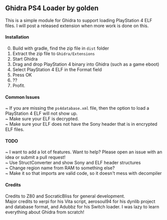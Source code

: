 ## Ghidra PS4 Loader by golden

This is a simple module for Ghidra to support loading PlayStation 4 ELF files. 
I will post a released extension when more work is done on this.

#### Installation
0. Build with gradle, find the zip file in `dist` folder
1. Extract the zip file to `Ghidra/Extensions`
2. Start Ghidra
3. Drag and drop PlayStation 4 binary into Ghidra (such as a game eboot)
4. Select PlayStation 4 ELF in the Format field
5. Press OK
6. ??
7. Profit.

#### Common Issues
~ If you are missing the `ps4database.xml` file, then the option to load a PlayStation 4 ELF will not show up.  
~ Make sure your ELF is decrypted.  
~ Make sure your ELF does not have the Sony header that is in encrypted ELF files.  

#### TODO
~ I want to add a lot of features. Want to help? Please open an issue with an idea or submit a pull request!  
~ Use StructConverter and show Sony and ELF header structures  
~ Change region name from RAM to something else?  
~ Make it so that imports are valid code, so it doesn't mess with decompiler  

#### Credits
Credits to Z80 and SocraticBliss for general development.  
Major credits to xerpi for his Vita script, aerosoul94 for his dynlib project and database format, and Adubbz for his Switch loader. I was lazy to learn everything about Ghidra from scratch!
